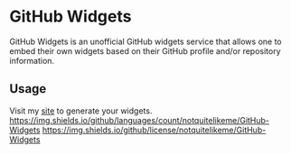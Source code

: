 # GitHub Widgets
GitHub Widgets is an unofficial GitHub widgets service that allows one to embed their own widgets based on their GitHub profile and/or repository information.
## Usage
Visit my [site](git-hub-widgets.vercel.app) to generate your widgets.
https://img.shields.io/github/languages/count/notquitelikeme/GitHub-Widgets
https://img.shields.io/github/license/notquitelikeme/GitHub-Widgets
